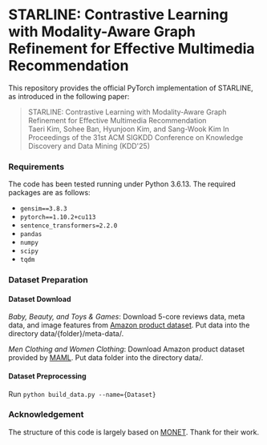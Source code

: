 # STARLINE: Contrastive Learning with Modality-Aware Graph Refinement for Effective Multimedia Recommendation

This repository provides the official PyTorch implementation of STARLINE, as introduced in the following paper:

> STARLINE: Contrastive Learning with Modality-Aware Graph Refinement for Effective Multimedia Recommendation  
> Taeri Kim, Sohee Ban, Hyunjoon Kim, and Sang-Wook Kim
> In Proceedings of the 31st ACM SIGKDD Conference on Knowledge Discovery and Data Mining (KDD'25)


### Requirements
The code has been tested running under Python 3.6.13. The required packages are as follows:
- ```gensim==3.8.3```
- ```pytorch==1.10.2+cu113```
- ```sentence_transformers=2.2.0```
- ```pandas```
- ```numpy```
- ```scipy```
- ```tqdm```

### Dataset Preparation
#### Dataset Download
*Baby, Beauty, and Toys & Games*: Download 5-core reviews data, meta data, and image features from [Amazon product dataset](http://jmcauley.ucsd.edu/data/amazon/links.html). Put data into the directory data/{folder}/meta-data/.

*Men Clothing and Women Clothing*: Download Amazon product dataset provided by [MAML](https://github.com/liufancs/MAML). Put data folder into the directory data/.

#### Dataset Preprocessing
Run ```python build_data.py --name={Dataset}```

### Acknowledgement
The structure of this code is largely based on [MONET](https://github.com/Kimyungi/MONET). Thank for their work.
